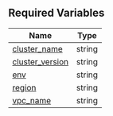 ## Required Variables

| Name | Type |
|------|------|
| [cluster_name](./variables.tf) | string |
| [cluster_version](./variables.tf) | string |
| [env](./variables.tf) | string |
| [region](./variables.tf) | string |
| [vpc_name](./variables.tf) | string |
